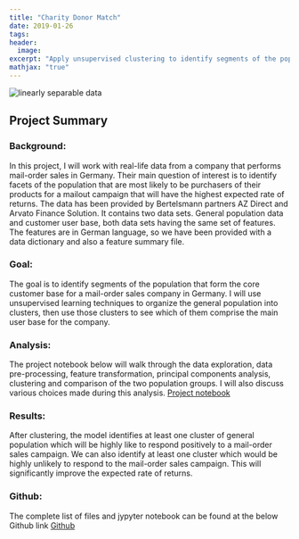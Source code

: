 ```yaml
---
title: "Charity Donor Match"
date: 2019-01-26
tags:
header:
  image:
excerpt: "Apply unsupervised clustering to identify segments of the population that form the core customer base for a mail-order sales company in Germany"
mathjax: "true"
---
```


<img src="{{ site.url }}{{ site.baseurl }}/images/Segmentation/Customer_Segmentation.jpg" alt="linearly separable data">

## Project Summary

### Background:
In this project, I will work with real-life data from a company that performs mail-order sales in Germany. Their main question of interest is to identify facets of the population that are most likely to be purchasers of their products for a mailout campaign that will have the highest expected rate of returns. The data has been provided by Bertelsmann partners AZ Direct and Arvato Finance Solution. It contains two data sets. General population data and customer user base, both data sets having the same set of features. The features are in German language, so we have been provided with a data dictionary and also a feature summary file.

### Goal:
The goal is to identify segments of the population that form the core customer base for a mail-order sales company in Germany.  I will use unsupervised learning techniques to organize the general population into clusters, then use those clusters to see which of them comprise the main user base for the company.

### Analysis:
The project notebook below will walk through the data exploration, data pre-processing, feature transformation, principal components analysis, clustering and comparison of the two population groups. I will also discuss various choices made during this analysis.
[Project notebook](https://fk85-portfolio.s3.us-east-2.amazonaws.com/Identify_Customer_Segments.html)

### Results:
After clustering, the model identifies at least one cluster of general population which will be highly like to respond positively to a mail-order sales campaign. We can also identify at least one cluster which would be highly unlikely to respond to the mail-order sales campaign. This will significantly improve the expected rate of returns.

### Github:
The complete list of files and jypyter notebook can be found at the below Github link
[Github](https://github.com/FK85/customer-segmentation)
